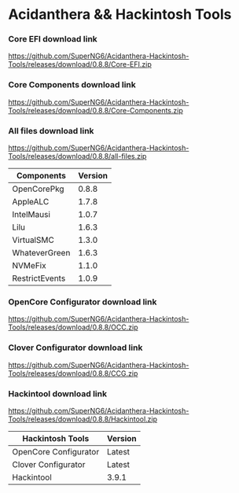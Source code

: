 # Acidanthera && Hackintosh Tools

### Core EFI download link
https://github.com/SuperNG6/Acidanthera-Hackintosh-Tools/releases/download/0.8.8/Core-EFI.zip

### Core Components download link
https://github.com/SuperNG6/Acidanthera-Hackintosh-Tools/releases/download/0.8.8/Core-Components.zip

### All files download link
https://github.com/SuperNG6/Acidanthera-Hackintosh-Tools/releases/download/0.8.8/all-files.zip

| Components    | Version               |
| ------------- | --------------------- |
| OpenCorePkg   | 0.8.8    | 
| AppleALC      | 1.7.8       |
| IntelMausi    | 1.0.7     |
| Lilu          | 1.6.3           |
| VirtualSMC    | 1.3.0     |
| WhateverGreen | 1.6.3  |
| NVMeFix       | 1.1.0        |
| RestrictEvents| 1.0.9 |

### OpenCore Configurator download link
https://github.com/SuperNG6/Acidanthera-Hackintosh-Tools/releases/download/0.8.8/OCC.zip

### Clover Configurator download link
https://github.com/SuperNG6/Acidanthera-Hackintosh-Tools/releases/download/0.8.8/CCG.zip

### Hackintool download link
https://github.com/SuperNG6/Acidanthera-Hackintosh-Tools/releases/download/0.8.8/Hackintool.zip

| Hackintosh Tools      | Version           |
| --------------------- | ----------------- |
| OpenCore Configurator | Latest            | 
| Clover Configurator   | Latest            |
| Hackintool            | 3.9.1 |

